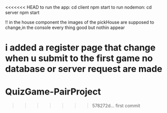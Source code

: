 <<<<<<< HEAD
to run the app:
cd client
npm start
to run nodemon:
cd server
npm start

!! in the house component the images of the pickHouse are supposed to change,in the console every thing good but nothin appear

i added a register page that change when u submit to the first game
no database or server request are made
=======
# QuizGame-PairProject
>>>>>>> 578272d... first commit
